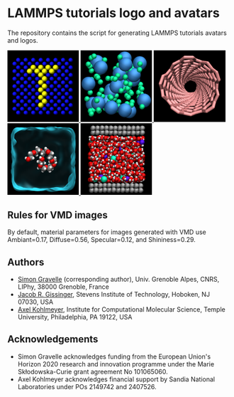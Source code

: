 <!--
WARNING: DO NOT MODIFY DIRECTLY THE README.md!
This README.md file was assembled using the sed command from the files listed in
"files.txt". See the script in "generateREADME.sh". To modify the content of 
the  README.md, modify the files listed in "files.txt", or add a new file to the
list in "files.txt".
-->


# LAMMPS tutorials logo and avatars

The repository contains the script for generating LAMMPS
tutorials avatars and logos.

<p float="left">
    <a href="">
        <img src="logo/logo-dark.png" width="32%" />
    </a>
    <a href="">
        <img src="tutorial1/avatar-dark.png" width="32%" />
    </a>
    <a href="">
        <img src="tutorial2/avatar-dark.png" width="32%" />
    </a>
    <a href="">
        <img src="tutorial3/avatar-dark.png" width="32%" />
    </a>
    <a href="">
        <img src="tutorial4/avatar-dark.png" width="32%" />
    </a>
</p>

## Rules for VMD images

By default, material parameters for images generated with VMD use
Ambiant=0.17, Diffuse=0.56, Specular=0.12, and Shininess=0.29.  


## Authors

- [Simon Gravelle](https://github.com/simongravelle) (corresponding author),
  Univ. Grenoble Alpes, CNRS, LIPhy, 38000 Grenoble, France
- [Jacob R. Gissinger](https://www.stevens.edu/profile/jgissing),
  Stevens Institute of Technology, Hoboken, NJ 07030, USA
- [Axel Kohlmeyer](https://sites.google.com/site/akohlmey),
  Institute for Computational Molecular Science, Temple University, Philadelphia,
  PA 19122, USA



## Acknowledgements

- Simon Gravelle acknowledges funding from the European Union's Horizon 2020
  research and innovation programme under the Marie Skłodowska-Curie grant
  agreement No 101065060.
- Axel Kohlmeyer acknowledges financial support by Sandia National Laboratories
  under POs 2149742 and 2407526.


